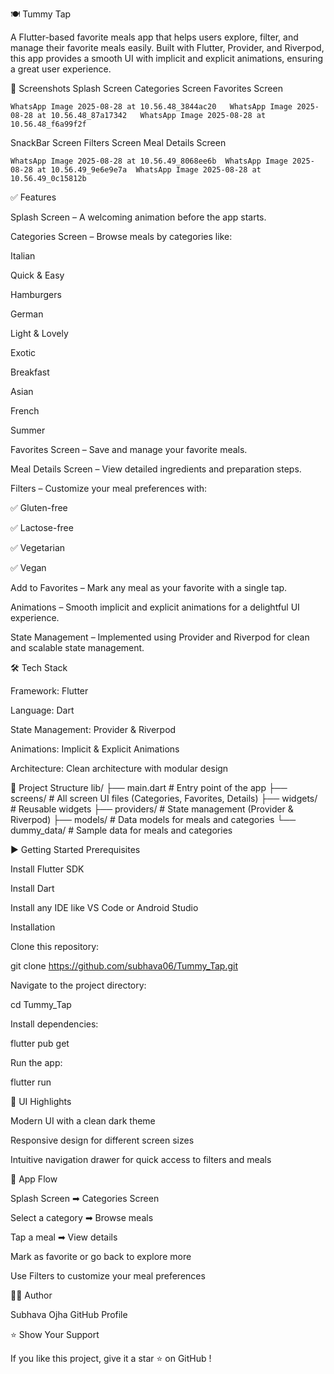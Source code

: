 🍽️ Tummy Tap

A Flutter-based favorite meals app that helps users explore, filter, and manage their favorite meals easily. Built with Flutter, Provider, and Riverpod, this app provides a smooth UI with implicit and explicit animations, ensuring a great user experience.

📸 Screenshots
Splash Screen	Categories Screen	Favorites Screen

	WhatsApp Image 2025-08-28 at 10.56.48_3844ac20   WhatsApp Image 2025-08-28 at 10.56.48_87a17342   WhatsApp Image 2025-08-28 at 10.56.48_f6a99f2f
	
SnackBar Screen Filters Screen	Meal Details Screen

	WhatsApp Image 2025-08-28 at 10.56.49_8068ee6b  WhatsApp Image 2025-08-28 at 10.56.49_9e6e9e7a  WhatsApp Image 2025-08-28 at 10.56.49_0c15812b


✅ Features

Splash Screen – A welcoming animation before the app starts.

Categories Screen – Browse meals by categories like:

Italian

Quick & Easy

Hamburgers

German

Light & Lovely

Exotic

Breakfast

Asian

French

Summer

Favorites Screen – Save and manage your favorite meals.

Meal Details Screen – View detailed ingredients and preparation steps.

Filters – Customize your meal preferences with:

✅ Gluten-free

✅ Lactose-free

✅ Vegetarian

✅ Vegan

Add to Favorites – Mark any meal as your favorite with a single tap.

Animations – Smooth implicit and explicit animations for a delightful UI experience.

State Management – Implemented using Provider and Riverpod for clean and scalable state management.

🛠️ Tech Stack

Framework: Flutter

Language: Dart

State Management: Provider & Riverpod

Animations: Implicit & Explicit Animations

Architecture: Clean architecture with modular design

📂 Project Structure
lib/
├── main.dart                # Entry point of the app
├── screens/                 # All screen UI files (Categories, Favorites, Details)
├── widgets/                 # Reusable widgets
├── providers/               # State management (Provider & Riverpod)
├── models/                  # Data models for meals and categories
└── dummy_data/              # Sample data for meals and categories

▶️ Getting Started
Prerequisites

Install Flutter SDK

Install Dart

Install any IDE like VS Code or Android Studio

Installation

Clone this repository:

git clone https://github.com/subhava06/Tummy_Tap.git


Navigate to the project directory:

cd Tummy_Tap


Install dependencies:

flutter pub get


Run the app:

flutter run

🎨 UI Highlights

Modern UI with a clean dark theme

Responsive design for different screen sizes

Intuitive navigation drawer for quick access to filters and meals

📱 App Flow

Splash Screen ➡ Categories Screen

Select a category ➡ Browse meals

Tap a meal ➡ View details

Mark as favorite or go back to explore more

Use Filters to customize your meal preferences

👨‍💻 Author

Subhava Ojha
GitHub Profile

⭐ Show Your Support

If you like this project, give it a star ⭐ on GitHub
!
